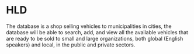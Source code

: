 # HLD

The database is a shop selling vehicles to municipalities in cities, the database will be able to search, add, and view all the available vehicles that are ready to be sold to small and large organizations, both global (English speakers) and local, in the public and private sectors.
